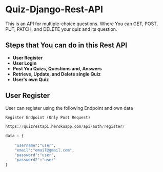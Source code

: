 # Quiz-Django-Rest-API
This is an API for multiple-choice questions. Where You can GET, POST, PUT, PATCH, and DELETE your quiz and its question.


## Steps that You can do in this Rest API

- **User Register**
- **User Login**
- **Post You Quizs, Questions and, Answers**
- **Retrieve, Update, and Delete single Quiz**
- **User's own Quiz**

## User Register
User can register using the following Endpoint and own data

```python
Register Endpoint (Only Post Request)

https://quizrestapi.herokuapp.com/api/auth/register/
```
```python
data : {
    
	"username":"user",
	"email":"email@gmail.com",
	"password":"user",
	"password2":"user"
}

```